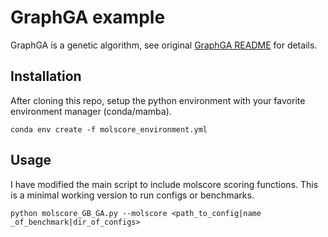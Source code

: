 # GraphGA example

GraphGA is a genetic algorithm, see original [GraphGA README](GBGA_README.md) for details.

## Installation

After cloning this repo, setup the python environment with your favorite environment manager (conda/mamba).

    conda env create -f molscore_environment.yml

## Usage

I have modified the main script to include molscore scoring functions. This is a minimal working version to run configs or benchmarks.

    python molscore_GB_GA.py --molscore <path_to_config|name _of_benchmark|dir_of_configs>